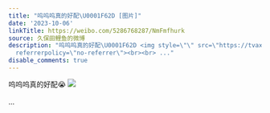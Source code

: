 ```yaml
---
title: "呜呜呜真的好配\U0001F62D [图片]"
date: '2023-10-06'
linkTitle: https://weibo.com/5286768287/NmFmfhurk
source: 久保田鲤鱼的微博
description: "呜呜呜真的好配\U0001F62D <img style=\"\" src=\"https://tvax3.sinaimg.cn/large/005LMJWfgy1him2od91k6g30jg0aykk2.gif\"
  referrerpolicy=\"no-referrer\"><br><br> ..."
disable_comments: true
---
```

呜呜呜真的好配😭 <img style="" src="https://tvax3.sinaimg.cn/large/005LMJWfgy1him2od91k6g30jg0aykk2.gif" referrerpolicy="no-referrer"><br><br> ...